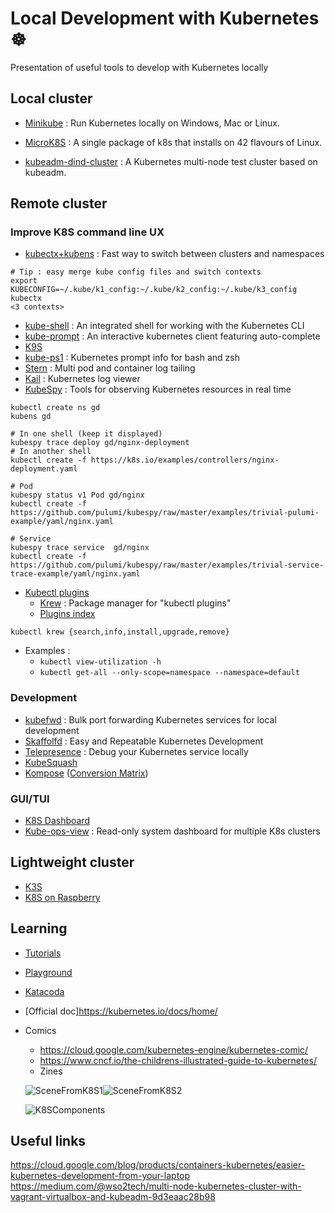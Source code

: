 # Local Development with Kubernetes :wheel_of_dharma:

Presentation of useful tools to develop with Kubernetes locally

## Local cluster

- [Minikube](https://github.com/kubernetes/minikube) : Run Kubernetes locally on Windows, Mac or Linux.

- [MicroK8S](https://microk8s.io/) : A single package of k8s that installs on 42 flavours of Linux.

- [kubeadm-dind-cluster](https://github.com/kubernetes-sigs/kubeadm-dind-cluster) : A Kubernetes multi-node test cluster based on kubeadm.

## Remote cluster

### Improve K8S command line UX
  
- [kubectx+kubens](https://github.com/ahmetb/kubectx) : Fast way to switch between clusters and namespaces
```
# Tip : easy merge kube config files and switch contexts
export KUBECONFIG=~/.kube/k1_config:~/.kube/k2_config:~/.kube/k3_config
kubectx
<3 contexts>
```
- [kube-shell](https://github.com/cloudnativelabs/kube-shell) : An integrated shell for working with the Kubernetes CLI
- [kube-prompt](https://github.com/c-bata/kube-prompt) : An interactive kubernetes client featuring auto-complete 
- [K9S](https://github.com/derailed/k9s)
- [kube-ps1](https://github.com/jonmosco/kube-ps1) : Kubernetes prompt info for bash and zsh
- [Stern](https://github.com/wercker/stern) : Multi pod and container log tailing
- [Kail](https://github.com/boz/kail) : Kubernetes log viewer
- [KubeSpy](https://github.com/pulumi/kubespy) : Tools for observing Kubernetes resources in real time
```
kubectl create ns gd
kubens gd

# In one shell (keep it displayed)
kubespy trace deploy gd/nginx-deployment
# In another shell
kubectl create -f https://k8s.io/examples/controllers/nginx-deployment.yaml 

# Pod
kubespy status v1 Pod gd/nginx
kubectl create -f https://github.com/pulumi/kubespy/raw/master/examples/trivial-pulumi-example/yaml/nginx.yaml

# Service
kubespy trace service  gd/nginx
kubectl create -f https://github.com/pulumi/kubespy/raw/master/examples/trivial-service-trace-example/yaml/nginx.yaml
```
- [Kubectl plugins](https://kubernetes.io/docs/tasks/extend-kubectl/kubectl-plugins/)  
  - [Krew](https://github.com/GoogleContainerTools/krew) : Package manager for "kubectl plugins" 
  - [Plugins index](https://github.com/GoogleContainerTools/krew-index/tree/master/plugins)
 ```
 kubectl krew {search,info,install,upgrade,remove} 
 ```
  - Examples : 
    - `kubectl view-utilization -h`
    - `kubectl get-all --only-scope=namespace --namespace=default`

### Development

- [kubefwd](https://github.com/txn2/kubefwd) : Bulk port forwarding Kubernetes services for local development
- [Skaffolfd](https://github.com/GoogleContainerTools/skaffold) : Easy and Repeatable Kubernetes Development
- [Telepresence](https://www.telepresence.io/) : Debug your Kubernetes service locally
- [KubeSquash](https://github.com/solo-io/kubesquash/blob/master/README.md)
- [Kompose](http://kompose.io/) ([Conversion Matrix](https://github.com/kubernetes/kompose/blob/master/docs/conversion.md))

### GUI/TUI

- [K8S Dashboard](https://github.com/kubernetes/dashboard)
- [Kube-ops-view](https://github.com/hjacobs/kube-ops-view) : Read-only system dashboard for multiple K8s clusters

## Lightweight cluster

- [K3S](https://github.com/rancher/k3s)
- [K8S on Raspberry](https://github.com/alexellis/k8s-on-raspbian)

## Learning

- [Tutorials](https://kubernetes.io/docs/tutorials/)
- [Playground](https://labs.play-with-k8s.com/)
- [Katacoda](https://www.katacoda.com/courses/kubernetes)
- [Official doc]https://kubernetes.io/docs/home/
- Comics
  - https://cloud.google.com/kubernetes-engine/kubernetes-comic/
  - https://www.cncf.io/the-childrens-illustrated-guide-to-kubernetes/
  - Zines 
  
  ![SceneFromK8S1](https://drawings.jvns.ca/drawings/scenes-from-kubernetes-page1.svg)![SceneFromK8S2](https://drawings.jvns.ca/drawings/scenes-from-kubernetes-page2.svg)
  
  ![K8SComponents](https://pbs.twimg.com/media/DBzjTTKUIAA1OvE.jpg:small)

## Useful links

https://cloud.google.com/blog/products/containers-kubernetes/easier-kubernetes-development-from-your-laptop
https://medium.com/@wso2tech/multi-node-kubernetes-cluster-with-vagrant-virtualbox-and-kubeadm-9d3eaac28b98
